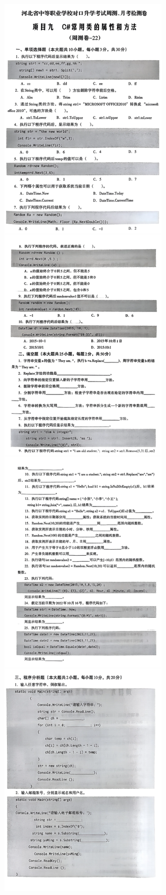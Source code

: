 ![周测月考](images/9-22/week1.png)
![周测月考](images/9-22/week2.png)
![周测月考](images/9-22/week3.png)
![周测月考](images/9-22/week4.png)
